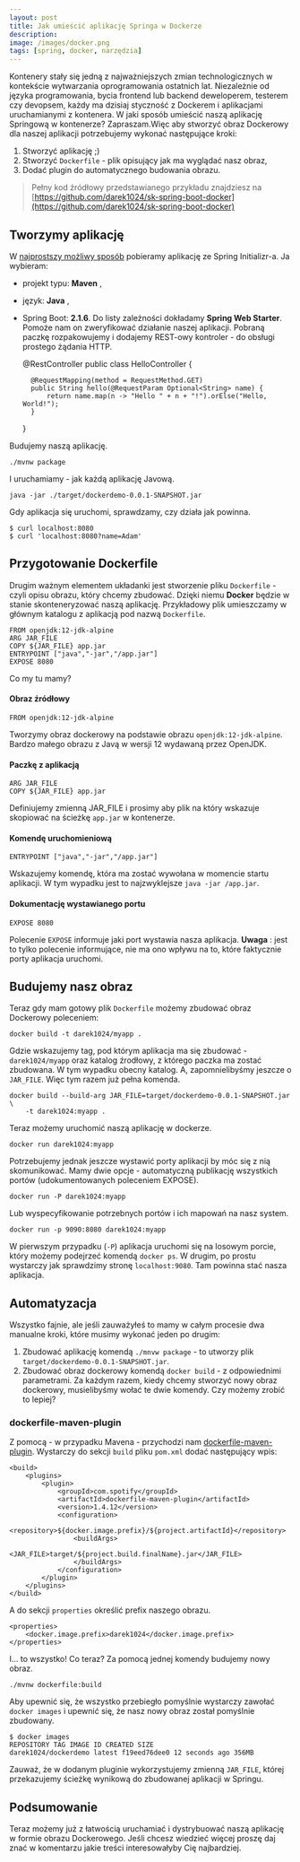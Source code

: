```yaml
---
layout: post
title: Jak umieścić aplikację Springa w Dockerze
description: 
image: /images/docker.png
tags: [spring, docker, narzędzia]
---
```


Kontenery stały się jedną z najważniejszych zmian technologicznych w kontekście wytwarzania oprogramowania ostatnich lat. Niezależnie od języka programowania, bycia frontend lub backend deweloperem, testerem czy devopsem, każdy ma dzisiaj styczność z Dockerem i aplikacjami uruchamianymi z kontenera. W jaki sposób umieścić naszą aplikację Springową w kontenerze? Zapraszam.Więc aby stworzyć obraz Dockerowy dla naszej aplikacji potrzebujemy wykonać następujące kroki:

1. Stworzyć aplikację ;)
2. Stworzyć `Dockerfile` - plik opisujący jak ma wyglądać nasz obraz,
3. Dodać plugin do automatycznego budowania obrazu.

> Pełny kod źródłowy przedstawianego przykładu znajdziesz na [https://github.com/darek1024/sk-spring-boot-docker](https://github.com/darek1024/sk-spring-boot-docker)

## Tworzymy aplikację
W [najprostszy możliwy sposób](https://strony.sztukakodu.pl/najprostszy-sposob-zeby-rozpoczac-nowy-projekt-w-springu/) pobieramy aplikację ze Spring Initializr-a. Ja wybieram:
- projekt typu: **Maven** ,
- język: **Java** ,
- Spring Boot: **2.1.6**.
Do listy zależności dokładamy **Spring Web Starter**. Pomoże nam on zweryfikować działanie naszej aplikacji. Pobraną paczkę rozpakowujemy i dodajemy REST-owy kontroler - do obsługi prostego żądania HTTP.

    @RestController
    public class HelloController {
    
        @RequestMapping(method = RequestMethod.GET)
        public String hello(@RequestParam Optional<String> name) {
            return name.map(n -> "Hello " + n + "!").orElse("Hello, World!");
        }
    
    }

Budujemy naszą aplikację.

    ./mvnw package

I uruchamiamy - jak każdą aplikację Javową.

    java -jar ./target/dockerdemo-0.0.1-SNAPSHOT.jar

Gdy aplikacja się uruchomi, sprawdzamy, czy działa jak powinna.

    $ curl localhost:8080
    $ curl 'localhost:8080?name=Adam'

## Przygotowanie Dockerfile
Drugim ważnym elementem układanki jest stworzenie pliku `Dockerfile` - czyli opisu obrazu, który chcemy zbudować. Dzięki niemu **Docker** będzie w stanie skonteneryzować naszą aplikację. Przykładowy plik umieszczamy w głównym katalogu z aplikacją pod nazwą `Dockerfile`.

    FROM openjdk:12-jdk-alpine
    ARG JAR_FILE
    COPY ${JAR_FILE} app.jar
    ENTRYPOINT ["java","-jar","/app.jar"]
    EXPOSE 8080

Co my tu mamy?
#### Obraz źródłowy

    FROM openjdk:12-jdk-alpine

Tworzymy obraz dockerowy na podstawie obrazu `openjdk:12-jdk-alpine`. Bardzo małego obrazu z Javą w wersji 12 wydawaną przez OpenJDK.
#### Paczkę z aplikacją

    ARG JAR_FILE
    COPY ${JAR_FILE} app.jar

Definiujemy zmienną JAR\_FILE i prosimy aby plik na który wskazuje skopiować na ścieżkę `app.jar` w kontenerze.
#### Komendę uruchomieniową

    ENTRYPOINT ["java","-jar","/app.jar"]

Wskazujemy komendę, która ma zostać wywołana w momencie startu aplikacji. W tym wypadku jest to najzwyklejsze `java -jar /app.jar`.
#### Dokumentację wystawianego portu

    EXPOSE 8080

Polecenie `EXPOSE` informuje jaki port wystawia nasza aplikacja. **Uwaga** : jest to tylko polecenie informujące, nie ma ono wpływu na to, które faktycznie porty aplikacja uruchomi.
## Budujemy nasz obraz
Teraz gdy mam gotowy plik `Dockerfile` możemy zbudować obraz Dockerowy poleceniem:

    docker build -t darek1024/myapp .

Gdzie wskazujemy tag, pod którym aplikacja ma się zbudować - `darek1024/myapp` oraz katalog źrodłowy, z którego paczka ma zostać zbudowana. W tym wypadku obecny katalog. A, zapomnielibyśmy jeszcze o `JAR_FILE`. Więc tym razem już pełna komenda.

    docker build --build-arg JAR_FILE=target/dockerdemo-0.0.1-SNAPSHOT.jar \
        -t darek1024:myapp .

Teraz możemy uruchomić naszą aplikację w dockerze.

    docker run darek1024:myapp

Potrzebujemy jednak jeszcze wystawić porty aplikacji by móc się z nią skomunikować. Mamy dwie opcje - automatyczną publikację wszystkich portów (udokumentowanych poleceniem EXPOSE).

    docker run -P darek1024:myapp

Lub wyspecyfikowanie potrzebnych portów i ich mapowań na nasz system.

    docker run -p 9090:8080 darek1024:myapp

W pierwszym przypadku (`-P`) aplikacja uruchomi się na losowym porcie, który możemy podejrzeć komendą `docker ps`. W drugim, po prostu wystarczy jak sprawdzimy stronę `localhost:9080`. Tam powinna stać nasza aplikacja.
## Automatyzacja
Wszystko fajnie, ale jeśli zauważyłeś to mamy w całym procesie dwa manualne kroki, które musimy wykonać jeden po drugim:
1. Zbudować aplikację komendą `./mnvw package` - to utworzy plik `target/dockerdemo-0.0.1-SNAPSHOT.jar`.
2. Zbudować obraz dockerowy komendą `docker build` - z odpowiednimi parametrami.
Za każdym razem, kiedy chcemy stworzyć nowy obraz dockerowy, musielibyśmy wołać te dwie komendy. Czy możemy zrobić to lepiej?
### dockerfile-maven-plugin
Z pomocą - w przypadku Mavena - przychodzi nam [dockerfile-maven-plugin](https://mvnrepository.com/artifact/com.spotify/dockerfile-maven-plugin). Wystarczy do sekcji `build` pliku `pom.xml` dodać następujący wpis:

    <build>
        <plugins>
            <plugin>
                <groupId>com.spotify</groupId>
                <artifactId>dockerfile-maven-plugin</artifactId>
                <version>1.4.12</version>
                <configuration>
                    <repository>${docker.image.prefix}/${project.artifactId}</repository>
                    <buildArgs>
                        <JAR_FILE>target/${project.build.finalName}.jar</JAR_FILE>
                    </buildArgs>
                </configuration>
            </plugin>
        </plugins>
    </build>

A do sekcji `properties` określić prefix naszego obrazu.

    <properties>
        <docker.image.prefix>darek1024</docker.image.prefix>
    </properties>

I... to wszystko! Co teraz? Za pomocą jednej komendy budujemy nowy obraz.

    ./mvnw dockerfile:build

Aby upewnić się, że wszystko przebiegło pomyślnie wystarczy zawołać `docker images` i upewnić się, że nasz nowy obraz został pomyślnie zbudowany.

    $ docker images
    REPOSITORY TAG IMAGE ID CREATED SIZE
    darek1024/dockerdemo latest f19eed76dee0 12 seconds ago 356MB

Zauważ, że w dodanym pluginie wykorzystujemy zmienną `JAR_FILE`, której przekazujemy ścieżkę wynikową do zbudowanej aplikacji w Springu.
## Podsumowanie
Teraz możemy już z łatwością uruchamiać i dystrybuować naszą aplikację w formie obrazu Dockerowego. Jeśli chcesz wiedzieć więcej proszę daj znać w komentarzu jakie treści interesowałyby Cię najbardziej.

